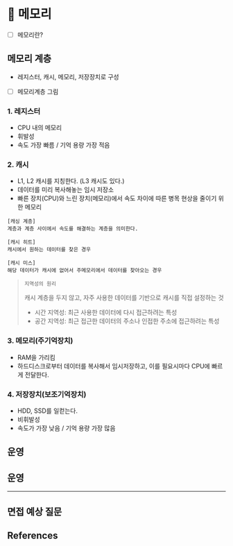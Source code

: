 # 💾 메모리
- [ ] 메모리란?

## 메모리 계층
- 레지스터, 캐시, 메모리, 저장장치로 구성
- [ ] 메모리계층 그림

### 1. 레지스터
- CPU 내의 메모리
- 휘발성
- 속도 가장 빠름 / 기억 용량 가장 적음

### 2. 캐시
- L1, L2 캐시를 지칭한다. (L3 캐시도 있다.)
- 데이터를 미리 복사해놓는 임시 저장소
- 빠른 장치(CPU)와 느린 장치(메모리)에서 속도 차이에 따른 병목 현상을 줄이기 위한 메모리
```text
[캐싱 계층]
계층과 계층 사이에서 속도를 해결하는 계층을 의미한다.

[캐시 히트] 
캐시에서 원하는 데이터를 찾은 경우

[캐시 미스] 
해당 데이터가 캐시에 없어서 주메모리에서 데이터를 찾아오는 경우
```



> `지역성의 원리`
>
> 캐시 계층을 두지 않고, 자주 사용한 데이터를 기반으로 캐시를 직접 설정하는 것
> - 시간 지역성: 최근 사용한 데이터에 다시 접근하려는 특성
> - 공간 지역성: 최근 접근한 데이터의 주소나 인접한 주소에 접근하려는 특성


### 3. 메모리(주기억장치)
- RAM을 가리킴
- 하드디스크로부터 데이터를 복사해서 임시저장하고, 이를 필요시마다 CPU에 빠르게 전달한다.


### 4. 저장장치(보조기억장치)
- HDD, SSD를 일컫는다.
- 비휘발성
- 속도가 가장 낮음 / 기억 용량 가장 많음

## 운영


## 운영





-------------------------------------------------


면접 예상 질문
---



References
---